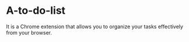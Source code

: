 # A-to-do-list
  It is a Chrome extension that allows you to organize your tasks effectively from your browser.
